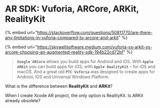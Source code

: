 # AR SDK: Vuforia, ARCore, ARKit, RealityKit

{% embed url="https://stackoverflow.com/questions/50811770/are-there-any-limitations-in-vuforia-compared-to-arcore-and-arkit" %}

{% embed url="https://skywellsoftware.medium.com/vuforia-vs-arkit-vs-arcore-choosing-an-augmented-reality-sdk-194b22cd72bf" %}

> **`Google ARCore`** allows you build apps for Android and iOS. With **`Apple ARKit`** you can build apps for iOS; with **`Apple RealityKit`** – for iOS and macOS. And a great old **`PTC Vuforia`** was designed to create apps for Android, iOS and Universal Windows Platform.

What is the difference between **RealityKit** and **ARKit**? 

When I create Xcode AR project, the only option is RealityKit. Is ARKit already obsolete?



